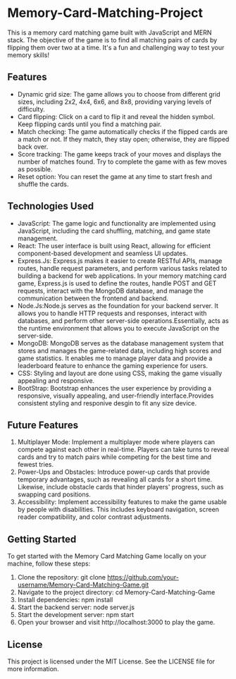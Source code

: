 # Memory-Card-Matching-Project

This is a memory card matching game built with JavaScript and MERN stack. The objective of the game is to find all matching pairs of cards by flipping them over two at a time. It's a fun and challenging way to test your memory skills!

## Features

- Dynamic grid size: The game allows you to choose from different grid sizes, including 2x2, 4x4, 6x6, and 8x8, providing varying levels of difficulty.
- Card flipping: Click on a card to flip it and reveal the hidden symbol. Keep flipping cards until you find a matching pair.
- Match checking: The game automatically checks if the flipped cards are a match or not. If they match, they stay open; otherwise, they are flipped back over.
- Score tracking: The game keeps track of your moves and displays the number of matches found. Try to complete the game with as few moves as possible. 
- Reset option: You can reset the game at any time to start fresh and shuffle the cards.

## Technologies Used

- JavaScript: The game logic and functionality are implemented using JavaScript, including the card shuffling, matching, and game state management.
- React: The user interface is built using React, allowing for efficient component-based development and seamless UI updates.
- Express.Js: Express.js makes it easier to create RESTful APIs, manage routes, handle request parameters, and perform various tasks related to building a backend for web applications. In your memory matching card game, Express.js is used to define the routes, handle POST and GET requests, interact with the MongoDB database, and manage the communication between the frontend and backend.
- Node.Js:Node.js serves as the foundation for your backend server. It allows you to handle HTTP requests and responses, interact with databases, and perform other server-side operations.Essentially, acts as the runtime environment that allows you to execute JavaScript on the server-side.
- MongoDB: MongoDB serves as the database management system that stores and manages the game-related data, including high scores and game statistics. It enables me to manage player data and provide a leaderboard feature to enhance the gaming experience for users.
- CSS: Styling and layout are done using CSS, making the game visually appealing and responsive.
- BootStrap: Bootstrap enhances the user experience by providing a responsive, visually appealing, and user-friendly interface.Provides consistent styling and responive desgin to fit any size device. 

## Future Features

1. Multiplayer Mode: Implement a multiplayer mode where players can compete against each other in real-time. Players can take turns to reveal cards and try to match pairs while competing for the best time and fewest tries.
2. Power-Ups and Obstacles: Introduce power-up cards that provide temporary advantages, such as revealing all cards for a short time. Likewise, include obstacle cards that hinder players' progress, such as swapping card positions.
3. Accessibility: Implement accessibility features to make the game usable by people with disabilities. This includes keyboard navigation, screen reader compatibility, and color contrast adjustments.

## Getting Started

To get started with the Memory Card Matching Game locally on your machine, follow these steps:

1. Clone the repository: git clone https://github.com/your-username/Memory-Card-Matching-Game.git
2. Navigate to the project directory: cd Memory-Card-Matching-Game
3. Install dependencies: npm install
4. Start the backend server: node server.js
5. Start the development server: npm start
6. Open your browser and visit http://localhost:3000 to play the game.

## License

This project is licensed under the MIT License. See the LICENSE file for more information.
